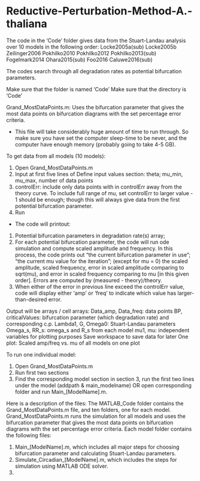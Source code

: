 # Reductive-Perturbation-Method-A.-thaliana

The code in the ‘Code’ folder gives data from the Stuart-Landau analysis over 10 models in the following order:
	Locke2005a(sub)	Locke2005b		Zeilinger2006	Pokhilko2010
	Pokhilko2012	Pokhilko2013(sub)	Fogelmark2014	Ohara2015(sub)
	Foo2016		Caluwe2016(sub)

The codes search through all degradation rates as potential bifurcation parameters.

Make sure that the folder is named ‘Code’
Make sure that the directory is ‘Code’

Grand_MostDataPoints.m: Uses the bifurcation parameter that gives the most data points on bifurcation diagrams with the set percentage error criteria.
* This file will take considerably huge amount of time to run through.  So make sure you have set the computer sleep-time to be never, and the computer have enough memory (probably going to take 4-5 GB).

To get data from all models (10 models):
1. Open Grand_MostDataPoints.m 
2. Input at first five lines of Define input values section: theta; mu_min, mu_max, number of data points
3. controlErr: include only data points with in controlErr away from the theory curve. To include full range of mu, set controlErr to larger value - 1 should be enough; though this will always give data from the first potential bifurcation parameter.
4. Run
	
* The code will printout:
1. Potential bifurcation parameters in degradation rate(s) array;
2. For each potential bifurcation parameter, the code will run ode simulation and compute scaled amplitude and frequency.  In this process, the code prints out “the current bifurcation parameter in use”; “the current mu value for the iteration”; (except for mu = 0) the scaled amplitude, scaled frequency, error in scaled amplitude comparing to sqrt(mu), and error in scaled frequency comparing to mu [in this given order].  Errors are computed by (measured - theory)/theory.
3. When either of the error in previous line exceed the controlErr value, code will display either ‘amp’ or ‘freq’ to indicate which value has larger-than-desired error.

Output will be arrays / cell arrays:
Data_amp, Data_freq: data points
BP, criticalValues: bifurcation parameter (which degradation rate) and corresponding c.p.
Lambda1, G, Omega0: Stuart-Landau parameters
Omega_s, RR_s: omega_s and R_s from each model
mu1, mu: independent variables for plotting purposes
Save workspace to save data for later
One plot: 
Scaled amp/freq vs. mu of all models on one plot


To run one individual model:
1. Open Grand_MostDataPoints.m 
2. Run first two sections
3. Find the corresponding model section in section 3, run the first two lines under the model (addpath & main_modelname) OR open corresponding folder and run Main_[ModelName].m.

Here is a description of the files:
The MATLAB\_Code folder contains the Grand\_MostDataPoints.m file, and ten folders, one for each model.
Grand\_MostDataPoints.m runs the simulation for all models and uses the bifurcation parameter that gives the most data points on bifurcation diagrams with the set percentage error criteria.  Each model folder contains the following files:

1. Main\_[ModelName].m, which includes all major steps for choosing bifurcation parameter and calculating Stuart-Landau parameters.
2. Simulate\_Circadian\_[ModelName].m,  which includes the steps for simulation using MATLAB ODE solver.
3. 
